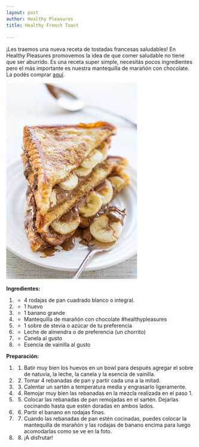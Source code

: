 ```yaml
---
layout: post
author: Healthy Pleasures
title: Healthy French Toast

---
```

¡Les traemos una nueva receta de tostadas francesas saludables! En Healthy Pleasures promovemos la idea de que comer saludable no tiene que ser aburrido. Es una receta super simple, necesitás pocos ingredientes pero el más importante es nuestra mantequilla de marañón con chocolate. La podés comprar [aquí](https://www.healthypleasurescr.com/products/mantequilla-de-mara%C3%B1%C3%B3n-con-chocolate/ "Mantequilla de marañón chocolate ").

![](/images/toasts-1.jpg)

**Ingredientes:**

1. * 4 rodajas de pan cuadrado blanco o integral.
2. * 1 huevo
3. * 1 banano grande
4. * Mantequilla de marañón con chocolate #healthypleasures
5. * 1 sobre de stevia o azúcar de tu preferencia
6. * Leche de almendra o de preferencia (un chorrito)
7. * Canela al gusto
8. * Esencia de vainilla al gusto

**Preparación:**

1. 1. Batir muy bien los huevos en un bowl para después agregar el sobre de natuvia, la leche, la canela y la esencia de vainilla.
2. 2. Tomar 4 rebanadas de pan y partir cada una a la mitad.
3. 3. Calentar un sartén a temperatura media y engrasarlo ligeramente.
4. 4. Remojar muy bien las rebanadas en la mezcla realizada en el paso 1.
5. 5. Colocar las rebanadas de pan remojadas en el sartén. Dejarlas cocinando hasta que estén doradas en ambos lados.
6. 6. Partir el banano en rodajas finas.
7. 7. Cuando las rebanadas de pan estén cocinadas, puedes colocar la mantequilla de marañón y las rodajas de banano encima para luego acomodarlas como se ve en la foto.
8. 8. ¡A disfrutar!